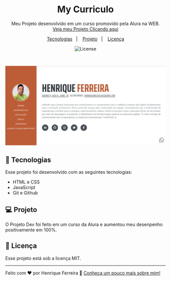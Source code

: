 <h1 align="center">My Curriculo</h1>

<p align="center">
Meu Projeto desenvolvido em um curso promovido pela Alura na WEB. <br/>
<a href="https://github.com/henriqueferreira-ofc/Curriculo">Veja meu Projeto Clicando aqui</a>
</p>

<p align="center">
  <a href="#-tecnologias">Tecnologias</a>&nbsp;&nbsp;&nbsp;|&nbsp;&nbsp;&nbsp;
  <a href="#-projeto">Projeto</a>&nbsp;&nbsp;&nbsp;|&nbsp;&nbsp;&nbsp;
  <a href="#memo-licença">Licença</a>
  <a [![NPM](https://img.shields.io/npm/l/react)](https://github.com/henriquearaujooficial/Portfolio/blob/master/LICENSE)>
</p>

<p align="center">
  <img alt="License" src="https://img.shields.io/static/v1?label=license&message=MIT&color=49AA26&labelColor=000000">
</p>

<br>

![Projeto Currículo](https://github.com/henriqueferreira-ofc/Curriculo/blob/main/fotocurriculo.jpg)
## 🚀 Tecnologias

Esse projeto foi desenvolvido com as seguintes tecnologias:

- HTML e CSS
- JavaScript
- Git e Github

## 💻 Projeto

O Projeto Dev foi feito em um curso da Alura e aumentou meu desenpenho positivamente em 100%.

## :memo: Licença

Esse projeto está sob a licença MIT.

---

Feito com ♥ por Henrique Ferreira :wave: [Conheça um pouco mais sobre mim!](https://henriqueferreira-ofc.github.io/Portfolio/)
